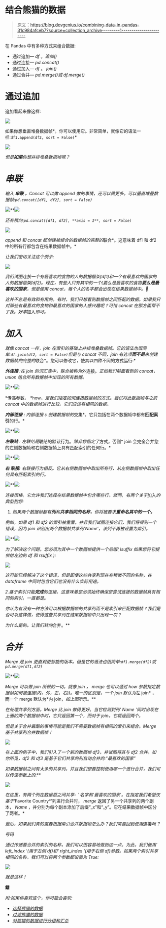 # 结合熊猫的数据

> 原文：<https://blog.devgenius.io/combining-data-in-pandas-31c984afceb7?source=collection_archive---------1----------------------->

在 Pandas 中有多种方式来组合数据:

*   通过追加— *df* 。*追加()*
*   通过连接— *pd.concat()*
*   通过加入— *df* 。 *join()*
*   通过合并— *pd.merge()或 df.merge()*

# 通过追加

追加看起来像这样:

![](img/f966aca777209d45d91a55799b31edd6.png)

如果你想垂直堆叠数据帧*，你可以使用它。非常简单，就像它的语法一样:`df1.append(df2, sort = False)`*

*![](img/8ca523197e5e5d6f1d6ffd5e24d86110.png)*

*但是**如果**你想并排堆叠数据帧呢？*

# *串联*

*输入 ***串联*** 。Concat 可以做 append 做的事情，还可以做更多。可以垂直堆叠数据帧:`pd.concat([df1, df2], sort = False)`*

*![](img/6355fc59a9beb30d80cfd4d67e7a14bd.png)**![](img/ca3c29f6af5ddd0e1d4f607924e194d5.png)*

*还有横向:`pd.concat([df1, df2], **axis = 1**, sort = False)`*

*![](img/e7cdbb575f88e8e699e35ffe20545e71.png)*

*append 和 concat 都创建被组合的数据帧的完整的*联合*。这意味着 df1 和 df2 中的所有行都包含在结果数据帧中。*

*让我们密切关注这个例子:*

*![](img/5162568bbd32404331bdb94fd94a3251.png)*

*我们试图连接一个有最喜欢的食物的人的数据框架(df1)和一个有最喜欢的国家的人的数据框架(df2)。现在，有些人只有其中的一个(要么是最喜欢的食物**要么是最喜欢的国家**，但是使用 concat，每个人的名字都会出现在结果数据帧中。😬*

*这并不总是有效和有用的。有时，我们只想看到数据帧之间匹配的数据。如果我只对那些有最喜欢的食物和最喜欢的国家的人感兴趣呢？可惜 concat 在那方面帮不了我。好事*加入*即可。*

# *加入*

*就像 concat 一样，join 在索引的基础上并排堆叠数据帧。它的语法也很简单:`df.join(df2, sort = False)`但是与 concat 不同，join 有选项**而不是**来创建数据帧的完整的*联合*。您可以修改它，使其以四种不同的方式运行:*

****外连接*** :在 join 的词汇表中，*联合*被称为*外连接。*正如我们前面看到的 concat， *union* 组合所有数据帧中出现的所有数据。*

*![](img/9b0b589e0ea97e170b778f5821e8d3b7.png)**![](img/2612771080659ab874a0d158cfbd7224.png)*

*传递参数， *how，*是我们指定如何连接数据帧的方式。尝试将此数据帧与之前 concat 中的数据帧进行比较。它们应该有相同的数据。*

****内部连接*** : *内部连接* s 创建数据帧的*交集*。它只包括在两个数据帧中都有**匹配索引**的行。*

*![](img/1dd25a4ab8d719e112111bbb09bcb57a.png)**![](img/d9ef19fe7b1c77da68448181cf6e4e0e.png)*

****左联结*** : *左联结*是*联结的默认行为。*除非您指定了*方式，否则* join 会完全合并您的左侧数据帧和右侧数据帧上具有匹配索引的任何行。*

*![](img/2450b056228c8661714a44b692857e20.png)**![](img/9fc7aad326dacfc6a210432584b8fd0f.png)*

****右* *联接:*** *右联接*行为相反。它从右侧数据帧中取出所有行，从左侧数据帧中取出任何具有匹配索引的行。*

*![](img/1ced82ebcabcf9f69125bf817182420a.png)**![](img/ede197c6fad120c8a670870b7f533402.png)*

*连接很棒。它允许我们选择在结果数据帧中包含哪些行。然而，有两个关于*加入*的典型抱怨:*

1.  *如果两个数据帧都有**列**和**共享相同的名称**，你将被要求**重命名其中的一个。***

*例如，如果 df1 和 df2 的索引被重置，并且我们试图连接它们，我们将得到一个错误，因为 *join* 识别出两个数据帧共享列‘Name’，该列不再被设置为索引。*

*![](img/49ab070f131d675039cf3314fc32d3b9.png)**![](img/1e77bcd3ee99c3cadab55abe29cefaa8.png)*

*为了解决这个问题，您必须为其中一个数据帧提供一个后缀( *lsuffix* 如果您将它提供给左边的 df 和 *rsuffix* ):*

*![](img/0ba229cf73cf8c4e9a48c8c2a6c26055.png)*

*这可能已经解决了这个错误，但是即使这些共享列现在有稍微不同的名称，在 dataframe 中同时包含它们也没有什么实际用途。*

*2.基于索引只能**完成**的连接。这意味着您必须始终确保您尝试连接的数据帧具有相同的索引。一直都是。*

*你认为有没有一种方法可以根据数据帧的共享列而不是索引来匹配数据帧？我们是否可以这样做，使得这些共享列在结果数据帧中只出现一次？*

*为什么是的。让我们转向*合并。**

# *合并*

*Merge 是 join 更直观更智能的版本。但是它的语法也很简单:`df1.merge(df2)`或`pd.merge(df1,df2)`*

*![](img/f71ee3f5a539283bebec7b5994b7d154.png)**![](img/06ca43bf8db397a6606970dc087d05f4.png)*

*Merge 可以做 join 所做的一切。就像 *join* ， *merge* 也可以通过 *how* 参数指定数据帧如何被连接(*内*，*外*，*左，右)*)。唯一的区别是，一个 join 默认为*左 join* ，而一个 merge 默认为*内 join，*如上图*所示。**

*在处理共享列方面，Merge 比 join 做得更好。当它检测到列' *Name* '同时出现在上面的两个数据帧中时，它只返回第一个，而对于 join，它将返回两个。*

*但是关于合并最酷的事情可能是我们不需要数据帧有相同的索引来组合。Merge 基于共享列合并数据帧！*

*![](img/1847e757be56e1c413955133fc661c23.png)*

*在上面的例子中，我们引入了一个新的数据帧 df3，并试图将其与 df2 合并。如你所见，df2 和 df3 是基于它们共享的列自动合并的:“最喜欢的国家”*

*如果数据帧之间有太多的共享列，并且我们想要控制使用哪一个进行合并，我们可以传递参数上的*:**

*![](img/f9335a13adb198199a793f868fb5b4e4.png)*

*在这里，有两个列在数据框之间共享- ' *名字*和'*最喜欢的国家*'。在指定我们希望仅基于*‘Favorite Country*’列进行合并时， *merge* 返回了另一个共享列的两个副本， *Name* ，并分别为每个副本添加了后缀“_x”和“_y”。它在结果数据帧中区分了两者。*

*最后，如果我们真的需要根据索引合并数据帧怎么办？我们需要回到使用*连接*吗？*

*号码*

*通过传递要合并的索引的名称，我们可以很容易地做到这一点。为此，我们使用' *left_index* '(用于左侧 df)和' *right_index* '(用于右侧 df)参数。如果两个索引共享相同的名称，我们可以将两个参数都设置为 True:*

*![](img/9b87116627387bde37ff15150cd9d64a.png)*

*就是这样！*

**鳍**

*附:如果你喜欢这个，你可能会喜欢:*

*   *[选择熊猫的数据](https://medium.com/swlh/selecting-data-in-pandas-ff9fe1370785?source=friends_link&sk=e5015c119372425ba0b4132513ad6683)*
*   *[过滤熊猫的数据](https://levelup.gitconnected.com/filtering-data-in-pandas-c7b60d1e1301?source=friends_link&sk=73ef944d2f932d8c8380d8b5cfb23ac9)*
*   *[对熊猫的数据进行分组和汇总](https://medium.com/swlh/grouping-and-aggregating-data-in-pandas-7cae8c5023ce?source=friends_link&sk=ffc3e4da0327ad184ae0ed7fbe022ab5)*